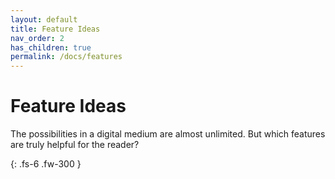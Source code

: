 ```yaml
---
layout: default
title: Feature Ideas
nav_order: 2
has_children: true
permalink: /docs/features
---
```


# Feature Ideas

The possibilities in a digital medium are almost unlimited. But which features are truly helpful for the reader?

{: .fs-6 .fw-300 }
